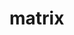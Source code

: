 # matrix
























































































































































































































































